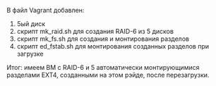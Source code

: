 В файл Vagrant добавлен:
1. 5ый диск
2.  скрипт mk_raid.sh для создания RAID-6 из 5 дисков
3.  скрипт mk_fs.sh для создания и монтирования разделов
4.  скрипт ed_fstab.sh для монтирования созданных разделов при загрузке

Итог: имеем ВМ с RAID-6 и 5 автоматически монтирующимися разделами EXT4, созданными на этом рэйде, после перезагрузки.
